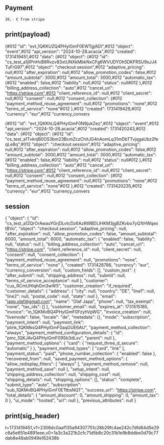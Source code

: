 ## Payment 
    30,- € from stripe 

print(payload)
---
{#012  "id": "evt_1QKKUZQ4PHylGmF0EWTgjADI",#012  "object": "event",#012  "api_version": "2024-10-28.acacia",#012  "created": 1731419451,#012  "data": {#012    "object": {#012      "id": "cs_test_a1jllPnHvB8Rvzv83xtUNXkMbkNxCFg6WVUDYOh5DKFRSU9sJJ4TuFrG97",#012      "object": "checkout.session",#012      "adaptive_pricing": null,#012      "after_expiration": null,#012      "allow_promotion_codes": false,#012      "amount_subtotal": 3000,#012      "amount_total": 3000,#012      "automatic_tax": {#012        "enabled": false,#012        "liability": null,#012        "status": null#012      },#012      "billing_address_collection": "auto",#012      "cancel_url": "https://stripe.com",#012      "client_reference_id": null,#012      "client_secret": null,#012      "consent": null,#012      "consent_collection": {#012        "payment_method_reuse_agreement": null,#012        "promotions": "none",#012        "terms_of_service": "none"#012      },#012      "created": 1731419429,#012      "currency": "eur",#012      "currency_convers

{#012  "id": "evt_1QKKhLQ4PHylGmF0N9jukZez",#012  "object": "event",#012  "api_version": "2024-10-28.acacia",#012  "created": 1731420243,#012  "data": {#012    "object": {#012      "id": "cs_test_a1TvknjB0OS3bm23BcmZczChitJG4nAomLq31mDbTTvjqgaUbz2feqLe8q",#012      "object": "checkout.session",#012      "adaptive_pricing": null,#012      "after_expiration": null,#012      "allow_promotion_codes": false,#012      "amount_subtotal": 3000,#012      "amount_total": 3000,#012      "automatic_tax": {#012        "enabled": false,#012        "liability": null,#012        "status": null#012      },#012      "billing_address_collection": "auto",#012      "cancel_url": "https://stripe.com",#012      "client_reference_id": null,#012      "client_secret": null,#012      "consent": null,#012      "consent_collection": {#012        "payment_method_reuse_agreement": null,#012        "promotions": "none",#012        "terms_of_service": "none"#012      },#012      "created": 1731420235,#012      "currency": "eur",#012      "currency_convers


session
---
{
  "object": {
    "id": "cs_test_a1ZQrOrAwauYGrjDLvtcDz6AzRt9BDLIHKM3jgBZKvbo7yQ1tHWqextBVo",
    "object": "checkout.session",
    "adaptive_pricing": null,
    "after_expiration": null,
    "allow_promotion_codes": false,
    "amount_subtotal": 6000,
    "amount_total": 6000,
    "automatic_tax": {
      "enabled": false,
      "liability": null,
      "status": null
    },
    "billing_address_collection": "auto",
    "cancel_url": "https://stripe.com",
    "client_reference_id": null,
    "client_secret": null,
    "consent": null,
    "consent_collection": {
      "payment_method_reuse_agreement": null,
      "promotions": "none",
      "terms_of_service": "none"
    },
    "created": 1731428786,
    "currency": "eur",
    "currency_conversion": null,
    "custom_fields": [],
    "custom_text": {
      "after_submit": null,
      "shipping_address": null,
      "submit": null,
      "terms_of_service_acceptance": null
    },
    "customer": "cus_RCmUHIqhGm3wW5",
    "customer_creation": "if_required",
    "customer_details": {
      "address": {
        "city": null,
        "country": "DE",
        "line1": null,
        "line2": null,
        "postal_code": null,
        "state": null
      },
      "email": "japp.olaf@gmail.com",
      "name": "Olaf Japp",
      "phone": null,
      "tax_exempt": "none",
      "tax_ids": []
    },
    "customer_email": null,
    "expires_at": 1731515185,
    "invoice": "in_1QKMvBQ4PHylGmF0FzyhVpWG",
    "invoice_creation": null,
    "livemode": false,
    "locale": "de",
    "metadata": {},
    "mode": "subscription",
    "payment_intent": null,
    "payment_link": "plink_1QKMksQ4PHylGmF0aqGUE6AU",
    "payment_method_collection": "always",
    "payment_method_configuration_details": {
      "id": "pmc_1QKJAvQ4PHylGmF09Sb3dLsv",
      "parent": null
    },
    "payment_method_options": {
      "card": {
        "request_three_d_secure": "automatic"
      }
    },
    "payment_method_types": [
      "card",
      "link"
    ],
    "payment_status": "paid",
    "phone_number_collection": {
      "enabled": false
    },
    "recovered_from": null,
    "saved_payment_method_options": {
      "allow_redisplay_filters": [
        "always"
      ],
      "payment_method_remove": null,
      "payment_method_save": null
    },
    "setup_intent": null,
    "shipping_address_collection": null,
    "shipping_cost": null,
    "shipping_details": null,
    "shipping_options": [],
    "status": "complete",
    "submit_type": "auto",
    "subscription": "sub_1QKMvBQ4PHylGmF0ETtbsNQT",
    "success_url": "https://stripe.com",
    "total_details": {
      "amount_discount": 0,
      "amount_shipping": 0,
      "amount_tax": 0
    },
    "ui_mode": "hosted",
    "url": null
  },
  "previous_attributes": null
}

print(sig_header)
---
t=1731419451,v1=2306dc0aaf135a94307751c28b29fc4ae242c7dfd64d5e29c6a5e651e4891eee,v0=1a3c3a221b2cfc71d5b8c20c31b1e9b8ddbe0d79c77dab8e48ab0949e162438b